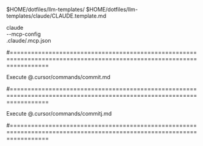 $HOME/dotfiles/llm-templates/
$HOME/dotfiles/llm-templates/claude/CLAUDE.template.md

claude \
--mcp-config \
.claude/.mcp.json

#=======================================================================================================================

Execute @.cursor/commands/commit.md

#=======================================================================================================================

Execute @.cursor/commands/commitj.md

#=======================================================================================================================
